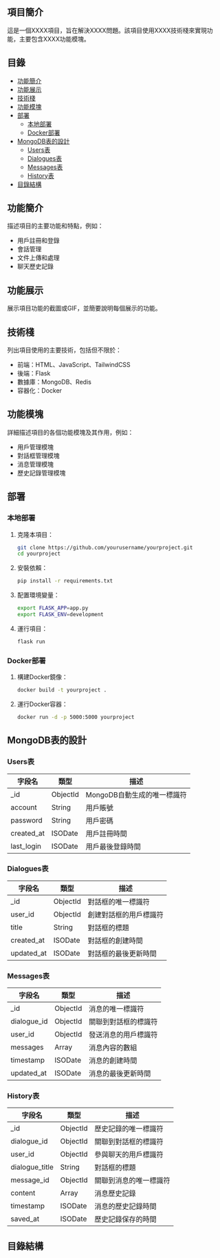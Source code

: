 ## 項目簡介

這是一個XXXX項目，旨在解決XXXX問題。該項目使用XXXX技術棧來實現功能，主要包含XXXX功能模塊。

## 目錄

- [功能簡介](#功能簡介)
- [功能展示](#功能展示)
- [技術棧](#技術棧)
- [功能模塊](#功能模塊)
- [部署](#部署)
  - [本地部署](#本地部署)
  - [Docker部署](#Docker部署)
- [MongoDB表的設計](#MongoDB表的設計)
  - [Users表](#Users表)
  - [Dialogues表](#Dialogues表)
  - [Messages表](#Messages表)
  - [History表](#History表)
- [目錄結構](#目錄結構)

## 功能簡介

描述項目的主要功能和特點，例如：
- 用戶註冊和登錄
- 會話管理
- 文件上傳和處理
- 聊天歷史記錄

## 功能展示

展示項目功能的截圖或GIF，並簡要說明每個展示的功能。

## 技術棧

列出項目使用的主要技術，包括但不限於：
- 前端：HTML、JavaScript、TailwindCSS
- 後端：Flask
- 數據庫：MongoDB、Redis
- 容器化：Docker

## 功能模塊

詳細描述項目的各個功能模塊及其作用，例如：
- 用戶管理模塊
- 對話框管理模塊
- 消息管理模塊
- 歷史記錄管理模塊

## 部署

### 本地部署

1. 克隆本項目：
    ```bash
    git clone https://github.com/yourusername/yourproject.git
    cd yourproject
    ```

2. 安裝依賴：
    ```bash
    pip install -r requirements.txt
    ```

3. 配置環境變量：
    ```bash
    export FLASK_APP=app.py
    export FLASK_ENV=development
    ```

4. 運行項目：
    ```bash
    flask run
    ```

### Docker部署

1. 構建Docker鏡像：
    ```bash
    docker build -t yourproject .
    ```

2. 運行Docker容器：
    ```bash
    docker run -d -p 5000:5000 yourproject
    ```

## MongoDB表的設計

### Users表

| 字段名      | 類型      | 描述                       |
|-------------|-----------|----------------------------|
| _id         | ObjectId  | MongoDB自動生成的唯一標識符 |
| account     | String    | 用戶賬號                   |
| password    | String    | 用戶密碼                   |
| created_at  | ISODate   | 用戶註冊時間               |
| last_login  | ISODate   | 用戶最後登錄時間           |

### Dialogues表

| 字段名      | 類型      | 描述                       |
|-------------|-----------|----------------------------|
| _id         | ObjectId  | 對話框的唯一標識符         |
| user_id     | ObjectId  | 創建對話框的用戶標識符     |
| title       | String    | 對話框的標題               |
| created_at  | ISODate   | 對話框的創建時間           |
| updated_at  | ISODate   | 對話框的最後更新時間       |

### Messages表

| 字段名      | 類型      | 描述                       |
|-------------|-----------|----------------------------|
| _id         | ObjectId  | 消息的唯一標識符           |
| dialogue_id | ObjectId  | 關聯到對話框的標識符       |
| user_id     | ObjectId  | 發送消息的用戶標識符       |
| messages    | Array     | 消息內容的數組             |
| timestamp   | ISODate   | 消息的創建時間             |
| updated_at  | ISODate   | 消息的最後更新時間         |

### History表

| 字段名        | 類型      | 描述                       |
|---------------|-----------|----------------------------|
| _id           | ObjectId  | 歷史記錄的唯一標識符       |
| dialogue_id   | ObjectId  | 關聯到對話框的標識符       |
| user_id       | ObjectId  | 參與聊天的用戶標識符       |
| dialogue_title| String    | 對話框的標題               |
| message_id    | ObjectId  | 關聯到消息的唯一標識符     |
| content       | Array     | 消息歷史記錄               |
| timestamp     | ISODate   | 消息的歷史記錄時間         |
| saved_at      | ISODate   | 歷史記錄保存的時間         |

## 目錄結構